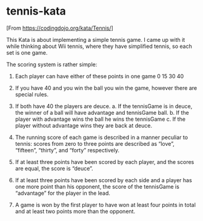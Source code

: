 # tennis-kata

[From https://codingdojo.org/kata/Tennis/]

This Kata is about implementing a simple tennis game. I came up with it while thinking about Wii tennis, where they have simplified tennis, so each set is one game.

The scoring system is rather simple:

1. Each player can have either of these points in one game 0 15 30 40

2. If you have 40 and you win the ball you win the game, however there are special rules.

3. If both have 40 the players are deuce. 
   a. If the tennisGame is in deuce, the winner of a ball will have advantage and tennisGame ball. 
   b. If the player with advantage wins the ball he wins the tennisGame 
   c. If the player without advantage wins they are back at deuce.

4. The running score of each game is described in a manner peculiar to tennis: scores from zero to three points are described as “love”, “fifteen”, “thirty”, and “forty” respectively.

5. If at least three points have been scored by each player, and the scores are equal, the score is “deuce”.

6. If at least three points have been scored by each side and a player has one more point than his opponent, the score of the tennisGame is “advantage” for the player in the lead.

7. A game is won by the first player to have won at least four points in total and at least two points more than the opponent.
